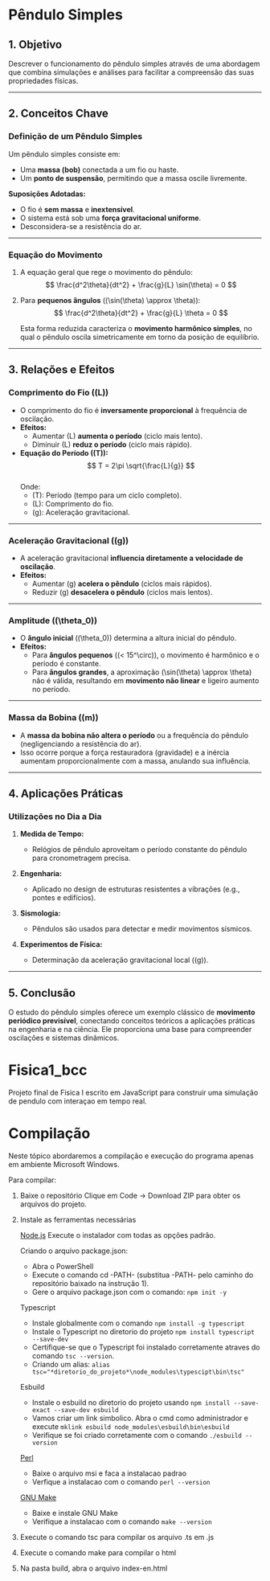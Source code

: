 # **Pêndulo Simples**

## **1. Objetivo**
Descrever o funcionamento do pêndulo simples através de uma abordagem que combina simulações e análises para facilitar a compreensão das suas propriedades físicas.

---

## **2. Conceitos Chave**

### **Definição de um Pêndulo Simples**
Um pêndulo simples consiste em:
- Uma **massa (bob)** conectada a um fio ou haste.
- Um **ponto de suspensão**, permitindo que a massa oscile livremente.

**Suposições Adotadas:**
- O fio é **sem massa** e **inextensível**.  
- O sistema está sob uma **força gravitacional uniforme**.  
- Desconsidera-se a resistência do ar.

---

### **Equação do Movimento**

1. A equação geral que rege o movimento do pêndulo:  
   $$ \frac{d^2\theta}{dt^2} + \frac{g}{L} \sin(\theta) = 0 $$

2. Para **pequenos ângulos** (\(\sin(\theta) \approx \theta\)):  
   $$ \frac{d^2\theta}{dt^2} + \frac{g}{L} \theta = 0 $$

   Esta forma reduzida caracteriza o **movimento harmônico simples**, no qual o pêndulo oscila simetricamente em torno da posição de equilíbrio.

---

## **3. Relações e Efeitos**

### **Comprimento do Fio (\(L\))**
- O comprimento do fio é **inversamente proporcional** à frequência de oscilação.
- **Efeitos:**  
  - Aumentar \(L\) **aumenta o período** (ciclo mais lento).  
  - Diminuir \(L\) **reduz o período** (ciclo mais rápido).  
- **Equação do Período (\(T\)):**  
  $$ T = 2\pi \sqrt{\frac{L}{g}} $$  
  Onde:  
  - \(T\): Período (tempo para um ciclo completo).  
  - \(L\): Comprimento do fio.  
  - \(g\): Aceleração gravitacional.

---

### **Aceleração Gravitacional (\(g\))**
- A aceleração gravitacional **influencia diretamente a velocidade de oscilação**.  
- **Efeitos:**  
  - Aumentar \(g\) **acelera o pêndulo** (ciclos mais rápidos).  
  - Reduzir \(g\) **desacelera o pêndulo** (ciclos mais lentos).

---

### **Amplitude (\(\theta_0\))**
- O **ângulo inicial** (\(\theta_0\)) determina a altura inicial do pêndulo.  
- **Efeitos:**  
  - Para **ângulos pequenos** (\(< 15^\circ\)), o movimento é harmônico e o período é constante.  
  - Para **ângulos grandes**, a aproximação \(\sin(\theta) \approx \theta\) não é válida, resultando em **movimento não linear** e ligeiro aumento no período.

---

### **Massa da Bobina (\(m\))**
- A **massa da bobina não altera o período** ou a frequência do pêndulo (negligenciando a resistência do ar).  
- Isso ocorre porque a força restauradora (gravidade) e a inércia aumentam proporcionalmente com a massa, anulando sua influência.

---

## **4. Aplicações Práticas**

### **Utilizações no Dia a Dia**
1. **Medida de Tempo:**  
   - Relógios de pêndulo aproveitam o período constante do pêndulo para cronometragem precisa.

2. **Engenharia:**  
   - Aplicado no design de estruturas resistentes a vibrações (e.g., pontes e edifícios).

3. **Sismologia:**  
   - Pêndulos são usados para detectar e medir movimentos sísmicos.

4. **Experimentos de Física:**  
   - Determinação da aceleração gravitacional local (\(g\)).

---

## **5. Conclusão**
O estudo do pêndulo simples oferece um exemplo clássico de **movimento periódico previsível**, conectando conceitos teóricos a aplicações práticas na engenharia e na ciência. Ele proporciona uma base para compreender oscilações e sistemas dinâmicos.



# Fisica1_bcc

Projeto final de Fisica I escrito em JavaScript para construir uma simulação de pendulo com interaçao em tempo real.

# Compilação

Neste tópico abordaremos a compilação e execução do programa apenas em ambiente Microsoft Windows.

Para compilar:

  1. Baixe o repositório
      Clique em Code -> Download ZIP para obter os arquivos do projeto.

  2. Instale as ferramentas necessárias

       [Node.js](https://nodejs.org/en)
         Execute o instalador com todas as opções padrão.

      Criando o arquivo package.json:
       - Abra o PowerShell
       - Execute o comando cd -PATH- (substitua -PATH- pelo caminho do repositório baixado na instrução 1).
       - Gere o arquivo package.json com o comando: ```npm init -y```

     Typescript
       - Instale globalmente com o comando  ```npm install -g typescript```
       - Instale o Typescript no diretorio do projeto ```npm install typescript --save-dev```
       - Certifique-se que o Typescript foi instalado corretamente atraves do comando ```tsc --version```.
       - Criando um alias: ```alias tsc="*diretorio_do_projeto*\node_modules\typescipt\bin\tsc"```     

     Esbuild
        - Instale o esbuild no diretorio do projeto usando ```npm install --save-exact --save-dev esbuild```
        - Vamos criar um link simbolico. Abra o cmd como administrador e execute ```mklink esbuild node_modules\esbuild\bin\esbuild```
        - Verifique se foi criado corretamente com o comando ```./esbuild --version```
    
     [Perl](https://strawberryperl.com/)
       - Baixe o arquivo msi e faca a instalacao padrao
       - Verfique a instalacao com o comando ```perl --version```
    
     [GNU Make](https://www.gnu.org/software/make/)
       - Baixe e instale GNU Make
       - Verifique a instalacao com o comando ```make --version```

  4. Execute o comando tsc para compilar os arquivo .ts em .js

  5. Execute o comando make para compilar o html

  6. Na pasta build, abra o arquivo index-en.html
     
     
         

     
     
         
